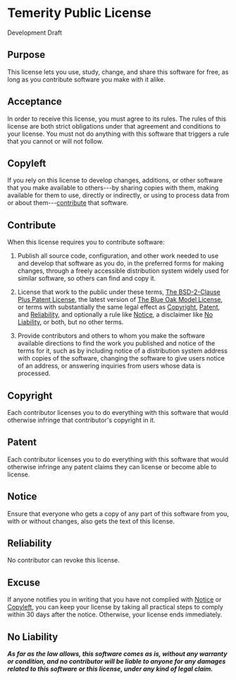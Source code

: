 # Temerity Public License

Development Draft

## Purpose

This license lets you use, study, change, and share this software for free, as long as you contribute software you make with it alike.

<!-- This language derives from Parity. -->

## Acceptance

In order to receive this license, you must agree to its rules.  The rules of this license are both strict obligations under that agreement and conditions to your license.  You must not do anything with this software that triggers a rule that you cannot or will not follow.

<!-- This language derives from the API Copyleft License, which in turn derives from the Blue Oak Model License. -->

## Copyleft

If you rely on this license to develop changes, additions, or other software that you make available to others---by sharing copies with them, making available for them to use, directly or indirectly, or using to process data from or about them---[contribute](#contribute) that software.

## Contribute

When this license requires you to contribute software:

<!-- "Publication Rule" -->

1.  Publish all source code, configuration, and other work needed to use and develop that software as you do, in the preferred forms for making changes, through a freely accessible distribution system widely used for similar software, so others can find and copy it.

<!-- "Licensing Rule" -->

2.  License that work to the public under these terms, [The BSD-2-Clause Plus Patent License](https://spdx.org/licenses/BSD-2-Clause-Patent.html), the latest version of [The Blue Oak Model License](https://spdx.org/licenses/BlueOak-1.0.0.html), or terms with substantially the same legal effect as [Copyright](#copyright), [Patent](#patent), and [Reliability](#reliability), and optionally a rule like [Notice](#notice), a disclaimer like [No Liability](#no-liability), or both, but no other terms.

<!-- "Directions Rule" -->

3.  Provide contributors and others to whom you make the software available directions to find the work you published and notice of the terms for it, such as by including notice of a distribution system address with copies of the software, changing the software to give users notice of an address, or answering inquiries from users whose data is processed.

## Copyright

Each contributor licenses you to do everything with this software that would otherwise infringe that contributor's copyright in it.

<!-- Identical to the Blue Oak Model License. -->

## Patent

Each contributor licenses you to do everything with this software that would otherwise infringe any patent claims they can license or become able to license.

<!-- Identical to the Blue Oak Model License. -->

## Notice

Ensure that everyone who gets a copy of any part of this software from you, with or without changes, also gets the text of this license.

<!-- Derived from the Blue Oak Model License. -->

## Reliability

No contributor can revoke this license.

<!-- Identical to the Blue Oak Model License. -->

## Excuse

If anyone notifies you in writing that you have not complied with [Notice](#notices) or [Copyleft](#copyleft), you can keep your license by taking all practical steps to comply within 30 days after the notice.  Otherwise, your license ends immediately.

## No Liability

***As far as the law allows, this software comes as is, without any warranty or condition, and no contributor will be liable to anyone for any damages related to this software or this license, under any kind of legal claim.***

<!-- Identical to the Blue Oak Model License. -->

